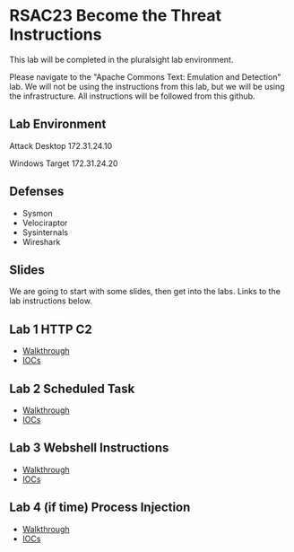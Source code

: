 # RSAC23 Become the Threat Instructions

This lab will be completed in the pluralsight lab environment.

Please navigate to the "Apache Commons Text: Emulation and Detection" lab.  We will not be using the instructions from this lab, but we will be using the infrastructure.  All instructions will be followed from this github.

## Lab Environment

Attack Desktop 172.31.24.10

Windows Target 172.31.24.20

## Defenses
- Sysmon
- Velociraptor
- Sysinternals
- Wireshark


## Slides

We are going to start with some slides, then get into the labs. Links to the lab instructions below.

## Lab 1 HTTP C2
- [Walkthrough](../ironcat_attack/c2/ichttpc2/HTTPWorkshop.md)
- [IOCs](../ironcat_attack/c2/ichttpc2/HTTPc2_IOCs.md)

## Lab 2 Scheduled Task
- [Walkthrough](../ironcat_attack/)
- [IOCs](../ironcat_attack/persistence/scheduled_tasks/schtasks_IOCs.md)

## Lab 3 Webshell Instructions

- [Walkthrough](../ironcat_attack/webshell/webshell.md)
- [IOCs](../ironcat_attack/webshell/webshell_iocs.md)


## Lab 4 (if time) Process Injection

- [Walkthrough](../ironcat_attack/process_execution/proc_exec_workshop.md)
- [IOCs](../ironcat_attack/process_execution/proc_exec_IOCs.md)

